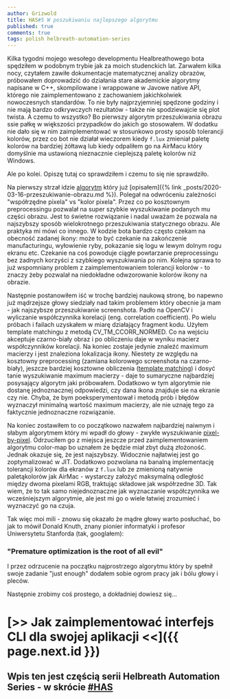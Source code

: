 ```yaml
---
author: Grizwold
title: HAS#5 W poszukiwaniu najlepszego algorytmu 
published: true
comments: true
tags: polish helbreath-automation-series
---
```


Kilka tygodni mojego wesołego developmentu Healbreathowego bota spędziłem w podobnym trybie jak za moich studenckich lat. 
Zarwałem kilka nocy, czytałem zawiłe dokumentacje matematycznej analizy obrazów, próbowałem doprowadzić do działania 
stare akademickie algorytmy napisane w C++, skompilowane i wrappowane w Javowe native API, którego nie zaimplementowano 
z zachowaniem jakichkolwiek nowoczesnych standardów. To nie były najprzyjemniej spędzone godziny i nie mają bardzo odkrywczych 
rezultatów - także nie spodziewajcie się plot twista. A czemu to wszystko? Bo pierwszy algorytm przeszukiwania obrazu ssie 
pałkę w większości przypadków do jakich go stosowałem. W dodatku nie dało się w nim zaimplementować w stosunkowo prosty 
sposób tolerancji kolorów, przez co bot nie działał wieczorem kiedy `f.lux` zmieniał paletę kolorów na bardziej żółtawą 
lub kiedy odpaliłem go na AirMacu który domyślnie ma ustawioną nieznacznie cieplejszą paletę kolorów niż Windows. 

Ale po kolei. Opiszę tutaj co sprawdziłem i czemu to się nie sprawdziło.

Na pierwszy strzał idzie [algorytm](https://github.com/tomekbielaszewski/screen-automation/blob/master/src/main/java/pl/grizwold/screenautomation/processing/ColorMapImageLocator.java) 
który już [opisałem]({% link _posts/2020-03-16-przeszukiwanie-obrazu.md %}). Polegał na odwróceniu zależności "współrzędne pixela" vs "kolor pixela".
Przez co po kosztownym preprocessingu pozwalał na super szybkie wyszukiwanie podanych mu części obrazu. Jest to świetne
rozwiązanie i nadal uważam że pozwala na najszybszy sposób wielokrotnego przeszukiwania statycznego obrazu. Ale praktyka
mi mówi co innego. W kodzie bota bardzo często czekam na obecność zadanej ikony: może to być czekanie na zakończenie 
manufacturingu, wyłowienie ryby, pokazanie się logu w lewym dolnym rogu ekranu etc. Czekanie na coś powoduje ciągłe 
powtarzanie preprocessingu bez żadnych korzyści z szybkiego wyszukiwania po nim. Kolejna sprawa to już wspomniany problem
z zaimplementowaniem tolerancji kolorów - to znaczy żeby pozwalał na niedokładne odwzorowanie kolorów ikony na obrazie. 

Następnie postanowiłem iść w trochę bardziej naukową stronę, bo napewno już mądrzejsze głowy siedziały nad takim problemem
który obecnie ja mam - jak najszybsze przeszukiwanie screenshota. Padło na OpenCV i wyliczanie współczynnika korelacji 
(eng. correlation coefficient). Po wielu próbach i failach uzyskałem w miarę działający fragment kodu.
Użyłem template matchingu z metodą CV_TM_CCORR_NORMED. Co na wejściu akceptuje czarno-biały obraz i po obliczeniu daje w 
wyniku macierz współczynników korelacji. Na koniec zostaje jedynie znaleźć maximum macierzy i jest znaleziona lokalizacja ikony.
Niestety ze względu na kosztowny preprocessing (zamiana kolorowego screenshota na czarno-biały), jeszcze bardziej 
kosztowne obliczenia ([template matching](https://docs.opencv.org/2.4/modules/imgproc/doc/object_detection.html)) i dosyć 
tanie wyszukiwanie maximum macierzy - daje to sumaryczne najbardziej posysający algorytm jaki próbowałem.
Dodatkowo w tym algorytmie nie dostanę jednoznacznej odpowiedzi, czy dana ikona znajduje sie na ekranie czy nie. Chyba,
że bym poeksperymentował i metodą prób i błędów wyznaczył minimalną wartość maximum macierzy, ale nie uznaję tego za faktycznie
jednoznaczne rozwiązanie.

Na koniec zostawiłem to co początkowo nazwałem najbardziej naiwnym i słabym algorytmem który mi wpadł do głowy - zwykłe
wyszukiwanie [pixel-by-pixel](https://github.com/tomekbielaszewski/screen-automation/blob/master/src/main/java/pl/grizwold/screenautomation/processing/PixelByPixelImageLocator.java). 
Odrzuciłem go z miejsca jeszcze przed zaimplementowaniem algorytmu color-map bo uznałem że będzie miał zbyt dużą złożoność. 
Jednak okazuje się, że jest najszybszy. Widocznie najłatwiej jest go zoptymalizować w JIT. Dodatkowo pozwolana na banalną 
implementację tolerancji kolorów dla ekranów z `f.lux` lub ze zmienioną natywnie paletąkolorów jak AirMac - wystarczy 
założyć maksymalną odległość między dwoma pixelami RGB, traktując składowe jak współrzedne 3D.
Tak wiem, że to tak samo niejednoznaczne jak wyznaczanie współczynnika we wcześniejszym algorytmie, ale jest mi go o wiele 
łatwiej zrozumieć i wyznaczyć go na czuja.

Tak więc moi mili - znowu się okazało że mądre głowy warto posłuchać, bo jak to mówił Donald Knuth, znany pionier informatyki
i profesor Uniwersytetu Stanforda (tak, googlałem):

### "Premature optimization is the root of all evil"

I przez odrzucenie na początku najprostrzego algorytmu który by spełnił swoje zadanie "just enough" dodałem sobie ogrom 
pracy jak i bólu głowy i pleców.

Następnie zrobimy coś prostego, a dokładniej dowiesz się...

# [>> Jak zaimplementować interfejs CLI dla swojej aplikacji <<]({{ page.next.id }}) 
## Wpis ten jest częścią serii Helbreath Automation Series - w skrócie <a href="/tags#helbreath-automation-series">#HAS</a>
